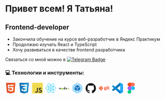 # Привет всем! Я Татьяна!

## Frontend-developer

- Закончила обучение на курсе веб-разработчик в Яндекс Практикум 
- Продолжаю изучать React и TypeScript
- Хочу развиваться в качестве frontend разработчика

Связаться со мной можно в [![Telegram Badge](https://img.shields.io/badge/-telegram-blue?style=flat&logo=Telegram&logoColor=white)](https://t.me/t_mill)

### 💻 Технологии и инструменты:

<div>
  <img src="https://github.com/devicons/devicon/blob/master/icons/html5/html5-original.svg" title="html5" alt="html5" width="35" height="35"/>&nbsp
  <img src="https://github.com/devicons/devicon/blob/master/icons/css3/css3-original.svg" title="css" alt="css" width="35" height="35"/>&nbsp
  <img src="https://github.com/devicons/devicon/blob/master/icons/javascript/javascript-original.svg" title="javascript" alt="javascript" width="35" height="35"/>&nbsp
  <img src="https://github.com/devicons/devicon/blob/master/icons/react/react-original.svg" title="reactjs" alt="reactjs" width="35" height="35"/>&nbsp
  <img src="https://github.com/devicons/devicon/blob/master/icons/nodejs/nodejs-original-wordmark.svg" title="nodejs" alt="nodejs" width="35" height="35"/>&nbsp
  <img src="https://github.com/devicons/devicon/blob/master/icons/webpack/webpack-original.svg" title="webpack" alt="webpack" width="35" height="35"/>&nbsp
  <img src="https://github.com/devicons/devicon/blob/master/icons/github/github-original.svg" title="github" alt="github" width="35" height="35"/>&nbsp
  <img src="https://github.com/devicons/devicon/blob/master/icons/git/git-plain-wordmark.svg" title="git" alt="git" width="35" height="35"/>&nbsp
  <img src="https://github.com/devicons/devicon/blob/master/icons/vscode/vscode-original.svg" title="vscode" alt="vscode" width="35" height="35"/>&nbsp
  <img src="https://github.com/devicons/devicon/blob/master/icons/figma/figma-original.svg" title="figma" alt="figma" width="35" height="35"/>&nbsp;
</div> 



